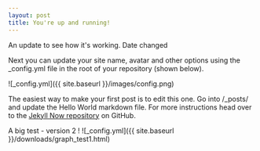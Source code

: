 ```yaml
---
layout: post
title: You're up and running!
---
```


An update to see how it's working. Date changed

<!-- Here is a doc to test how downloading works: [the file]({{ site.url }}/downloads/test2.pdf){:target="_blank"}. -->

Next you can update your site name, avatar and other options using the _config.yml file in the root of your repository (shown below).

![_config.yml]({{ site.baseurl }}/images/config.png)

The easiest way to make your first post is to edit this one. Go into /_posts/ and update the Hello World markdown file. For more instructions head over to the [Jekyll Now repository](https://github.com/barryclark/jekyll-now) on GitHub.

A big test - version 2 ! ![_config.yml]({{ site.baseurl }}/downloads/graph_test1.html)